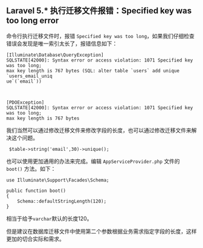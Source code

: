 ## Laravel 5.* 执行迁移文件报错：Specified key was too long error

命令行执行迁移文件时，报错 `Specified key was too long`，如果我们仔细检查错误会发现是唯一索引太长了，报错信息如下：

```
[Illuminate\Database\QueryException]
SQLSTATE[42000]: Syntax error or access violation: 1071 Specified key was too long;
max key length is 767 bytes (SQL: alter table `users` add unique `users_email_uniq
ue`(`email`))



[PDOException]
SQLSTATE[42000]: Syntax error or access violation: 1071 Specified key was too long;
max key length is 767 bytes
```

我们当然可以通过修改迁移文件来修改字段的长度，也可以通过修改迁移文件来解决这个问题。

```
 $table->string('email',30)->unique();
```
也可以使用更加通用的办法来完成。编辑 `AppServiceProvider.php` 文件的 `boot()` 方法。如下：

```
use Illuminate\Support\Facades\Schema;

public function boot()
{
    Schema::defaultStringLength(120);
}
```

相当于给予`varchar`默认的长度120。

但是建议在数据库迁移文件中使用第二个参数根据业务需求指定字段的长度，这样更加的切合实际和需求。
